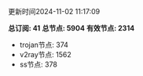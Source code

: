 更新时间2024-11-02 11:17:09

**总订阅: 41**
**总节点: 5904**
**有效节点: 2314**
- trojan节点: 374
- v2ray节点: 1562
- ss节点: 378
